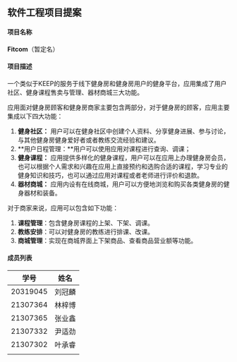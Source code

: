 ## 软件工程项目提案

#### 项目名称

**Fitcom**（暂定名）

#### 项目描述

一个类似于KEEP的服务于线下健身房和健身房用户的健身平台，应用集成了用户社区、健身课程售卖与管理、器材商城三大功能。

应用面对健身房顾客和健身房商家主要包含两部分，对于健身房的顾客，应用主要集成以下四大功能：

1. **健身社区：** 用户可以在健身社区中创建个人资料、分享健身进展、参与讨论，与其他健身房健身爱好者或者教练交流经验和建议。
2. **用户日程管理：**用户可以使用应用对课程进行查询、调课；
3. **健身课程：** 应用提供多样化的健身课程，用户可以在应用上办理健身房会员，也可以根据个人需求和兴趣在应用上直接预约和选购合适的课程，学习专业的健身知识和技巧，也可以通过应用对课程或者老师进行评价和退款。
4. **器材商城：** 应用内设有在线商城，用户可以方便地浏览和购买各类健身房的健身器材和装备。

对于商家来说，应用可以包含如下功能：

1. **课程管理**：包含健身房课程的上架、下架、调课。
2. **教练安排**：可以对健身房的教练进行排课、改课。
3. **商城管理**：实现在商城界面上下架商品、查看商品营业额等功能。

#### 成员列表

| 学号     | 姓名   |
| -------- | ------ |
| 20319045 | 刘冠麟 |
| 21307364 | 林梓博 |
| 21307365 | 张业鑫 |
| 21307332 | 尹适劲 |
| 21307302 | 叶承睿 |
|          |        |

